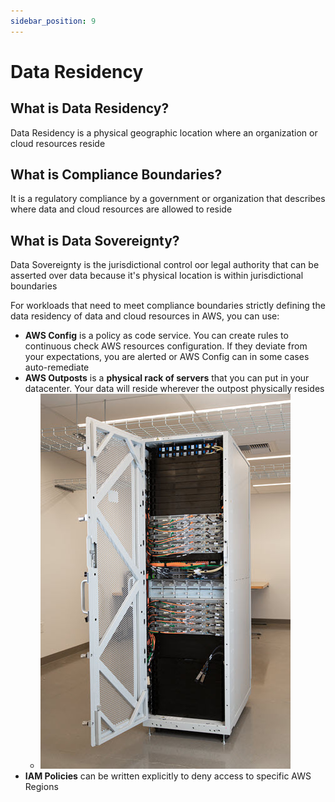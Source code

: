 ```yaml
---
sidebar_position: 9
---
```


# Data Residency

## What is Data Residency?
Data Residency is a physical geographic location where an organization or cloud resources reside

## What is Compliance Boundaries?
It is a regulatory compliance by a government or organization that describes where data and cloud resources are allowed to reside

## What is Data Sovereignty?
Data Sovereignty is the jurisdictional control oor legal authority that can be asserted over data because it's physical location is within jurisdictional boundaries


For workloads that need to meet compliance boundaries strictly defining the data residency of data and cloud resources in AWS, you can use:
- **AWS Config** is a policy as code service. You can create rules to continuous check AWS resources configuration. If they deviate from your expectations, you are alerted or AWS Config can in some cases auto-remediate
- **AWS Outposts** is a **physical rack of servers** that you can put in your datacenter. Your data will reside wherever the outpost physically resides
    - ![aws outpost](./img/outpost.jpg)
- **IAM Policies** can be written explicitly to deny access to specific AWS Regions